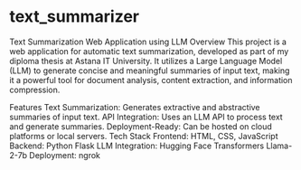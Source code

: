 # text_summarizer
Text Summarization Web Application using LLM
Overview
This project is a web application for automatic text summarization, developed as part of my diploma thesis at Astana IT University. It utilizes a Large Language Model (LLM) to generate concise and meaningful summaries of input text, making it a powerful tool for document analysis, content extraction, and information compression.

Features
Text Summarization: Generates extractive and abstractive summaries of input text.
API Integration: Uses an LLM API to process text and generate summaries.
Deployment-Ready: Can be hosted on cloud platforms or local servers.
Tech Stack
Frontend: HTML, CSS, JavaScript
Backend: Python Flask
LLM Integration: Hugging Face Transformers Llama-2-7b
Deployment: ngrok
